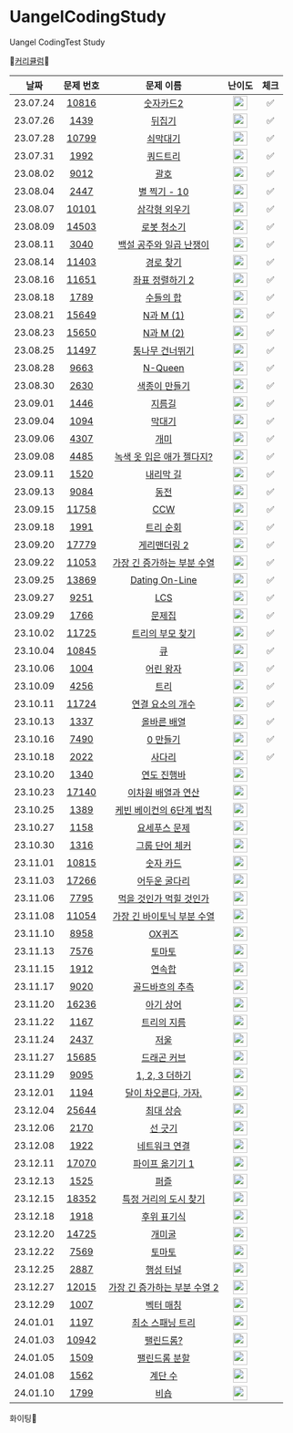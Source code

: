# UangelCodingStudy
Uangel CodingTest Study

📖[커리큘럼](https://www.acmicpc.net/workbook/view/15622)📖

|          날짜          |         문제 번호         |        문제 이름         |         난이도        | 체크 |
| :-----: | :-----: | :-----: | :-----: | :-----: |
| 23.07.24 | <a href="https://www.acmicpc.net/problem/10816" target="_blank">10816</a> | <a href="https://www.acmicpc.net/problem/10816" target="_blank">숫자카드2</a> | <img height="25px" width="25px" src="https://static.solved.ac/tier_small/7.svg"/> | ✅ |
| 23.07.26 | <a href="https://www.acmicpc.net/problem/1439" target="_blank">1439</a> | <a href="https://www.acmicpc.net/problem/1439" target="_blank">뒤집기</a> | <img height="25px" width="25px" src="https://static.solved.ac/tier_small/6.svg"/> | ✅ |
| 23.07.28 | <a href="https://www.acmicpc.net/problem/10799" target="_blank">10799</a> | <a href="https://www.acmicpc.net/problem/10799" target="_blank">쇠막대기</a> | <img height="25px" width="25px" src="https://static.solved.ac/tier_small/9.svg"/>  | ✅ |
| 23.07.31 | <a href="https://www.acmicpc.net/problem/1992" target="_blank">1992</a> | <a href="https://www.acmicpc.net/problem/1992" target="_blank">쿼드트리</a> | <img height="25px" width="25px" src="https://static.solved.ac/tier_small/10.svg"/>  | ✅ |
| 23.08.02 | <a href="https://www.acmicpc.net/problem/9012" target="_blank">9012</a> | <a href="https://www.acmicpc.net/problem/9012" target="_blank">괄호</a> | <img height="25px" width="25px" src="https://static.solved.ac/tier_small/7.svg"/>  | ✅ |
| 23.08.04 | <a href="https://www.acmicpc.net/problem/2447" target="_blank">2447</a> | <a href="https://www.acmicpc.net/problem/2447" target="_blank">별 찍기 - 10</a> | <img height="25px" width="25px" src="https://static.solved.ac/tier_small/11.svg"/>  | ✅ |
| 23.08.07 | <a href="https://www.acmicpc.net/problem/10101" target="_blank">10101</a> | <a href="https://www.acmicpc.net/problem/10101" target="_blank">삼각형 외우기</a> | <img height="25px" width="25px" src="https://static.solved.ac/tier_small/2.svg"/>  | ✅ |
| 23.08.09 | <a href="https://www.acmicpc.net/problem/14503" target="_blank">14503</a> | <a href="https://www.acmicpc.net/problem/14503" target="_blank">로봇 청소기</a> | <img height="25px" width="25px" src="https://static.solved.ac/tier_small/11.svg"/>  | ✅ |
| 23.08.11 | <a href="https://www.acmicpc.net/problem/3040" target="_blank">3040</a> | <a href="https://www.acmicpc.net/problem/3040" target="_blank">백설 공주와 일곱 난쟁이</a> | <img height="25px" width="25px" src="https://static.solved.ac/tier_small/4.svg"/>  | ✅ |
| 23.08.14 | <a href="https://www.acmicpc.net/problem/11403" target="_blank">11403</a> | <a href="https://www.acmicpc.net/problem/11403" target="_blank">경로 찾기</a> | <img height="25px" width="25px" src="https://static.solved.ac/tier_small/10.svg"/>  | ✅ |
| 23.08.16 | <a href="https://www.acmicpc.net/problem/11651" target="_blank">11651</a> | <a href="https://www.acmicpc.net/problem/11651" target="_blank">좌표 정렬하기 2</a> | <img height="25px" width="25px" src="https://static.solved.ac/tier_small/6.svg"/>  | ✅ |
| 23.08.18 | <a href="https://www.acmicpc.net/problem/1789" target="_blank">1789</a> | <a href="https://www.acmicpc.net/problem/1789" target="_blank">수들의 합</a> | <img height="25px" width="25px" src="https://static.solved.ac/tier_small/6.svg"/>  | ✅ |
| 23.08.21 | <a href="https://www.acmicpc.net/problem/15649" target="_blank">15649</a> | <a href="https://www.acmicpc.net/problem/15649" target="_blank">N과 M (1)</a> | <img height="25px" width="25px" src="https://static.solved.ac/tier_small/8.svg"/>  | ✅ |
| 23.08.23 | <a href="https://www.acmicpc.net/problem/15650" target="_blank">15650</a> | <a href="https://www.acmicpc.net/problem/15650" target="_blank">N과 M (2)</a> | <img height="25px" width="25px" src="https://static.solved.ac/tier_small/8.svg"/>  | ✅ |
| 23.08.25 | <a href="https://www.acmicpc.net/problem/11497" target="_blank">11497</a> | <a href="https://www.acmicpc.net/problem/11497" target="_blank">통나무 건너뛰기</a> | <img height="25px" width="25px" src="https://static.solved.ac/tier_small/10.svg"/>  | ✅ |
| 23.08.28 | <a href="https://www.acmicpc.net/problem/9663" target="_blank">9663</a> | <a href="https://www.acmicpc.net/problem/9663" target="_blank">N-Queen</a> | <img height="25px" width="25px" src="https://static.solved.ac/tier_small/12.svg"/>  | ✅ |
| 23.08.30 | <a href="https://www.acmicpc.net/problem/2630" target="_blank">2630</a> | <a href="https://www.acmicpc.net/problem/2630" target="_blank">색종이 만들기</a> | <img height="25px" width="25px" src="https://static.solved.ac/tier_small/9.svg"/>  | ✅ |
| 23.09.01 | <a href="https://www.acmicpc.net/problem/1446" target="_blank">1446</a> | <a href="https://www.acmicpc.net/problem/1446" target="_blank">지름길</a> | <img height="25px" width="25px" src="https://static.solved.ac/tier_small/10.svg"/>  | ✅ |
| 23.09.04 | <a href="https://www.acmicpc.net/problem/1094" target="_blank">1094</a> | <a href="https://www.acmicpc.net/problem/1094" target="_blank">막대기</a> | <img height="25px" width="25px" src="https://static.solved.ac/tier_small/6.svg"/>  | ✅ |
| 23.09.06 | <a href="https://www.acmicpc.net/problem/4307" target="_blank">4307</a> | <a href="https://www.acmicpc.net/problem/4307" target="_blank">개미</a> | <img height="25px" width="25px" src="https://static.solved.ac/tier_small/10.svg"/>  | ✅ |
| 23.09.08 | <a href="https://www.acmicpc.net/problem/4485" target="_blank">4485</a> | <a href="https://www.acmicpc.net/problem/4485" target="_blank">녹색 옷 입은 애가 젤다지?</a> | <img height="25px" width="25px" src="https://static.solved.ac/tier_small/12.svg"/>  | ✅ |
| 23.09.11 | <a href="https://www.acmicpc.net/problem/1520" target="_blank">1520</a> | <a href="https://www.acmicpc.net/problem/1520" target="_blank">내리막 길</a> | <img height="25px" width="25px" src="https://static.solved.ac/tier_small/13.svg"/>  | ✅ |
| 23.09.13 | <a href="https://www.acmicpc.net/problem/9084" target="_blank">9084</a> | <a href="https://www.acmicpc.net/problem/9084" target="_blank">동전</a> | <img height="25px" width="25px" src="https://static.solved.ac/tier_small/11.svg"/>  | ✅ |
| 23.09.15 | <a href="https://www.acmicpc.net/problem/11758" target="_blank">11758</a> | <a href="https://www.acmicpc.net/problem/11758" target="_blank">CCW</a> | <img height="25px" width="25px" src="https://static.solved.ac/tier_small/11.svg"/>  | ✅ |
| 23.09.18 | <a href="https://www.acmicpc.net/problem/1991" target="_blank">1991</a> | <a href="https://www.acmicpc.net/problem/1991" target="_blank">트리 순회</a> | <img height="25px" width="25px" src="https://static.solved.ac/tier_small/10.svg"/>  | ✅ |
| 23.09.20 | <a href="https://www.acmicpc.net/problem/17779" target="_blank">17779</a> | <a href="https://www.acmicpc.net/problem/17779" target="_blank">게리맨더링 2</a> | <img height="25px" width="25px" src="https://static.solved.ac/tier_small/13.svg"/>  | ✅ |
| 23.09.22 | <a href="https://www.acmicpc.net/problem/11053" target="_blank">11053</a> | <a href="https://www.acmicpc.net/problem/11053" target="_blank">가장 긴 증가하는 부분 수열</a> | <img height="25px" width="25px" src="https://static.solved.ac/tier_small/9.svg"/>  | ✅ |
| 23.09.25 | <a href="https://www.acmicpc.net/problem/13869" target="_blank">13869</a> | <a href="https://www.acmicpc.net/problem/13869" target="_blank">Dating On-Line</a> | <img height="25px" width="25px" src="https://static.solved.ac/tier_small/11.svg"/>  | ✅ |
| 23.09.27 | <a href="https://www.acmicpc.net/problem/9251" target="_blank">9251</a> | <a href="https://www.acmicpc.net/problem/9251" target="_blank">LCS</a> | <img height="25px" width="25px" src="https://static.solved.ac/tier_small/11.svg"/>  | ✅ |
| 23.09.29 | <a href="https://www.acmicpc.net/problem/1766" target="_blank">1766</a> | <a href="https://www.acmicpc.net/problem/1766" target="_blank">문제집</a> | <img height="25px" width="25px" src="https://static.solved.ac/tier_small/14.svg"/>  | ✅ |
| 23.10.02 | <a href="https://www.acmicpc.net/problem/11725" target="_blank">11725</a> | <a href="https://www.acmicpc.net/problem/11725" target="_blank">트리의 부모 찾기</a> | <img height="25px" width="25px" src="https://static.solved.ac/tier_small/9.svg"/>  | ✅ |
| 23.10.04 | <a href="https://www.acmicpc.net/problem/10845" target="_blank">10845</a> | <a href="https://www.acmicpc.net/problem/10845" target="_blank">큐</a> | <img height="25px" width="25px" src="https://static.solved.ac/tier_small/7.svg"/>  | ✅ |
| 23.10.06 | <a href="https://www.acmicpc.net/problem/1004" target="_blank">1004</a> | <a href="https://www.acmicpc.net/problem/1004" target="_blank">어린 왕자</a> | <img height="25px" width="25px" src="https://static.solved.ac/tier_small/8.svg"/>  | ✅ |
| 23.10.09 | <a href="https://www.acmicpc.net/problem/4256" target="_blank">4256</a> | <a href="https://www.acmicpc.net/problem/4256" target="_blank">트리</a> | <img height="25px" width="25px" src="https://static.solved.ac/tier_small/14.svg"/>  | ✅ |
| 23.10.11 | <a href="https://www.acmicpc.net/problem/11724" target="_blank">11724</a> | <a href="https://www.acmicpc.net/problem/11724" target="_blank">연결 요소의 개수</a> | <img height="25px" width="25px" src="https://static.solved.ac/tier_small/9.svg"/>  | ✅ |
| 23.10.13 | <a href="https://www.acmicpc.net/problem/1337" target="_blank">1337</a> | <a href="https://www.acmicpc.net/problem/1337" target="_blank">올바른 배열</a> | <img height="25px" width="25px" src="https://static.solved.ac/tier_small/6.svg"/>  | ✅ |
| 23.10.16 | <a href="https://www.acmicpc.net/problem/7490" target="_blank">7490</a> | <a href="https://www.acmicpc.net/problem/7490" target="_blank">0 만들기</a> | <img height="25px" width="25px" src="https://static.solved.ac/tier_small/11.svg"/>  | ✅ |
| 23.10.18 | <a href="https://www.acmicpc.net/problem/2022" target="_blank">2022</a> | <a href="https://www.acmicpc.net/problem/2022" target="_blank">사다리</a> | <img height="25px" width="25px" src="https://static.solved.ac/tier_small/12.svg"/>  | ✅ |
| 23.10.20 | <a href="https://www.acmicpc.net/problem/1340" target="_blank">1340</a> | <a href="https://www.acmicpc.net/problem/1340" target="_blank">연도 진행바</a> | <img height="25px" width="25px" src="https://static.solved.ac/tier_small/6.svg"/>  |  |
| 23.10.23 | <a href="https://www.acmicpc.net/problem/17140" target="_blank">17140</a> | <a href="https://www.acmicpc.net/problem/17140" target="_blank">이차원 배열과 연산</a> | <img height="25px" width="25px" src="https://static.solved.ac/tier_small/12.svg"/>  |  |
| 23.10.25 | <a href="https://www.acmicpc.net/problem/1389" target="_blank">1389</a> | <a href="https://www.acmicpc.net/problem/1389" target="_blank">케빈 베이컨의 6단계 법칙</a> | <img height="25px" width="25px" src="https://static.solved.ac/tier_small/10.svg"/>  |  |
| 23.10.27 | <a href="https://www.acmicpc.net/problem/1158" target="_blank">1158</a> | <a href="https://www.acmicpc.net/problem/1158" target="_blank">요세푸스 문제</a> | <img height="25px" width="25px" src="https://static.solved.ac/tier_small/7.svg"/>  |  |
| 23.10.30 | <a href="https://www.acmicpc.net/problem/1316" target="_blank">1316</a> | <a href="https://www.acmicpc.net/problem/1316" target="_blank">그룹 단어 체커</a> | <img height="25px" width="25px" src="https://static.solved.ac/tier_small/6.svg"/>  |  |
| 23.11.01 | <a href="https://www.acmicpc.net/problem/10815" target="_blank">10815</a> | <a href="https://www.acmicpc.net/problem/10815" target="_blank">숫자 카드</a> | <img height="25px" width="25px" src="https://static.solved.ac/tier_small/6.svg"/>  |  |
| 23.11.03 | <a href="https://www.acmicpc.net/problem/17266" target="_blank">17266</a> | <a href="https://www.acmicpc.net/problem/17266" target="_blank">어두운 굴다리</a> | <img height="25px" width="25px" src="https://static.solved.ac/tier_small/7.svg"/>  |  |
| 23.11.06 | <a href="https://www.acmicpc.net/problem/7795" target="_blank">7795</a> | <a href="https://www.acmicpc.net/problem/7795" target="_blank">먹을 것인가 먹힐 것인가</a> | <img height="25px" width="25px" src="https://static.solved.ac/tier_small/8.svg"/>  |  |
| 23.11.08 | <a href="https://www.acmicpc.net/problem/11054" target="_blank">11054</a> | <a href="https://www.acmicpc.net/problem/11054" target="_blank">가장 긴 바이토닉 부분 수열</a> | <img height="25px" width="25px" src="https://static.solved.ac/tier_small/12.svg"/> |  |
| 23.11.10 | <a href="https://www.acmicpc.net/problem/8958" target="_blank">8958</a> | <a href="https://www.acmicpc.net/problem/8958" target="_blank">OX퀴즈</a> | <img height="25px" width="25px" src="https://static.solved.ac/tier_small/4.svg"/>  |  |
| 23.11.13 | <a href="https://www.acmicpc.net/problem/7576" target="_blank">7576</a> | <a href="https://www.acmicpc.net/problem/7576" target="_blank">토마토</a> | <img height="25px" width="25px" src="https://static.solved.ac/tier_small/11.svg"/>  |  |
| 23.11.15 | <a href="https://www.acmicpc.net/problem/1912" target="_blank">1912</a> | <a href="https://www.acmicpc.net/problem/1912" target="_blank">연속합</a> | <img height="25px" width="25px" src="https://static.solved.ac/tier_small/9.svg"/>  |  |
| 23.11.17 | <a href="https://www.acmicpc.net/problem/9020" target="_blank">9020</a> | <a href="https://www.acmicpc.net/problem/9020" target="_blank">골드바흐의 추측</a> | <img height="25px" width="25px" src="https://static.solved.ac/tier_small/9.svg"/>  |  |
| 23.11.20 | <a href="https://www.acmicpc.net/problem/16236" target="_blank">16236</a> | <a href="https://www.acmicpc.net/problem/16236" target="_blank">아기 상어</a> | <img height="25px" width="25px" src="https://static.solved.ac/tier_small/13.svg"/>  |  |
| 23.11.22 | <a href="https://www.acmicpc.net/problem/1167" target="_blank">1167</a> | <a href="https://www.acmicpc.net/problem/1167" target="_blank">트리의 지름</a> | <img height="25px" width="25px" src="https://static.solved.ac/tier_small/14.svg"/>  |  |
| 23.11.24 | <a href="https://www.acmicpc.net/problem/2437" target="_blank">2437</a> | <a href="https://www.acmicpc.net/problem/2437" target="_blank">저울</a> | <img height="25px" width="25px" src="https://static.solved.ac/tier_small/14.svg"/>  |  |
| 23.11.27 | <a href="https://www.acmicpc.net/problem/15685" target="_blank">15685</a> | <a href="https://www.acmicpc.net/problem/15685" target="_blank">드래곤 커브</a> | <img height="25px" width="25px" src="https://static.solved.ac/tier_small/12.svg"/>  |  |
| 23.11.29 | <a href="https://www.acmicpc.net/problem/9095" target="_blank">9095</a> | <a href="https://www.acmicpc.net/problem/9095" target="_blank">1, 2, 3 더하기</a> | <img height="25px" width="25px" src="https://static.solved.ac/tier_small/8.svg"/>  |  |
| 23.12.01 | <a href="https://www.acmicpc.net/problem/1194" target="_blank">1194</a> | <a href="https://www.acmicpc.net/problem/1194" target="_blank">달이 차오른다, 가자.</a> | <img height="25px" width="25px" src="https://static.solved.ac/tier_small/15.svg"/>  |  |
| 23.12.04 | <a href="https://www.acmicpc.net/problem/25644" target="_blank">25644</a> | <a href="https://www.acmicpc.net/problem/25644" target="_blank">최대 상승</a> | <img height="25px" width="25px" src="https://static.solved.ac/tier_small/6.svg"/>  |  |
| 23.12.06 | <a href="https://www.acmicpc.net/problem/2170" target="_blank">2170</a> | <a href="https://www.acmicpc.net/problem/2170" target="_blank">선 긋기</a> | <img height="25px" width="25px" src="https://static.solved.ac/tier_small/11.svg"/>  |  |
| 23.12.08 | <a href="https://www.acmicpc.net/problem/1922" target="_blank">1922</a> | <a href="https://www.acmicpc.net/problem/1922" target="_blank">네트워크 연결</a> | <img height="25px" width="25px" src="https://static.solved.ac/tier_small/12.svg"/>  |  |
| 23.12.11 | <a href="https://www.acmicpc.net/problem/17070" target="_blank">17070</a> | <a href="https://www.acmicpc.net/problem/17070" target="_blank">파이프 옮기기 1</a> | <img height="25px" width="25px" src="https://static.solved.ac/tier_small/11.svg"/>  |  |
| 23.12.13 | <a href="https://www.acmicpc.net/problem/1525" target="_blank">1525</a> | <a href="https://www.acmicpc.net/problem/1525" target="_blank">퍼즐</a> | <img height="25px" width="25px" src="https://static.solved.ac/tier_small/14.svg"/>  |  |
| 23.12.15 | <a href="https://www.acmicpc.net/problem/18352" target="_blank">18352</a> | <a href="https://www.acmicpc.net/problem/18352" target="_blank">특정 거리의 도시 찾기</a> | <img height="25px" width="25px" src="https://static.solved.ac/tier_small/7.svg"/>  |  |
| 23.12.18 | <a href="https://www.acmicpc.net/problem/1918" target="_blank">1918</a> | <a href="https://www.acmicpc.net/problem/1918" target="_blank">후위 표기식</a> | <img height="25px" width="25px" src="https://static.solved.ac/tier_small/14.svg"/>  |  |
| 23.12.20 | <a href="https://www.acmicpc.net/problem/14725" target="_blank">14725</a> | <a href="https://www.acmicpc.net/problem/14725" target="_blank">개미굴</a> | <img height="25px" width="25px" src="https://static.solved.ac/tier_small/13.svg"/>  |  |
| 23.12.22 | <a href="https://www.acmicpc.net/problem/7569" target="_blank">7569</a> | <a href="https://www.acmicpc.net/problem/7569" target="_blank">토마토</a> | <img height="25px" width="25px" src="https://static.solved.ac/tier_small/11.svg"/>  |  |
| 23.12.25 | <a href="https://www.acmicpc.net/problem/2887" target="_blank">2887</a> | <a href="https://www.acmicpc.net/problem/2887" target="_blank">행성 터널</a> | <img height="25px" width="25px" src="https://static.solved.ac/tier_small/16.svg"/>  |  |
| 23.12.27 | <a href="https://www.acmicpc.net/problem/12015" target="_blank">12015</a> | <a href="https://www.acmicpc.net/problem/12015" target="_blank">가장 긴 증가하는 부분 수열 2</a> | <img height="25px" width="25px" src="https://static.solved.ac/tier_small/14.svg"/>  |  |
| 23.12.29 | <a href="https://www.acmicpc.net/problem/1007" target="_blank">1007</a> | <a href="https://www.acmicpc.net/problem/1007" target="_blank">벡터 매칭</a> | <img height="25px" width="25px" src="https://static.solved.ac/tier_small/14.svg"/>  |  |
| 24.01.01 | <a href="https://www.acmicpc.net/problem/1197" target="_blank">1197</a> | <a href="https://www.acmicpc.net/problem/1197" target="_blank">최소 스패닝 트리</a> | <img height="25px" width="25px" src="https://static.solved.ac/tier_small/12.svg"/>  |  |
| 24.01.03 | <a href="https://www.acmicpc.net/problem/10942" target="_blank">10942</a> | <a href="https://www.acmicpc.net/problem/10942" target="_blank">팰린드롬?</a> | <img height="25px" width="25px" src="https://static.solved.ac/tier_small/12.svg"/>  |  |
| 24.01.05 | <a href="https://www.acmicpc.net/problem/1509" target="_blank">1509</a> | <a href="https://www.acmicpc.net/problem/1509" target="_blank">팰린드롬 분할</a> | <img height="25px" width="25px" src="https://static.solved.ac/tier_small/15.svg"/>  |  |
| 24.01.08 | <a href="https://www.acmicpc.net/problem/1562" target="_blank">1562</a> | <a href="https://www.acmicpc.net/problem/1562" target="_blank">계단 수</a> | <img height="25px" width="25px" src="https://static.solved.ac/tier_small/15.svg"/>  |  |
| 24.01.10 | <a href="https://www.acmicpc.net/problem/1799" target="_blank">1799</a> | <a href="https://www.acmicpc.net/problem/1799" target="_blank">비숍</a> | <img height="25px" width="25px" src="https://static.solved.ac/tier_small/15.svg"/>  |  |

화이팅👊
